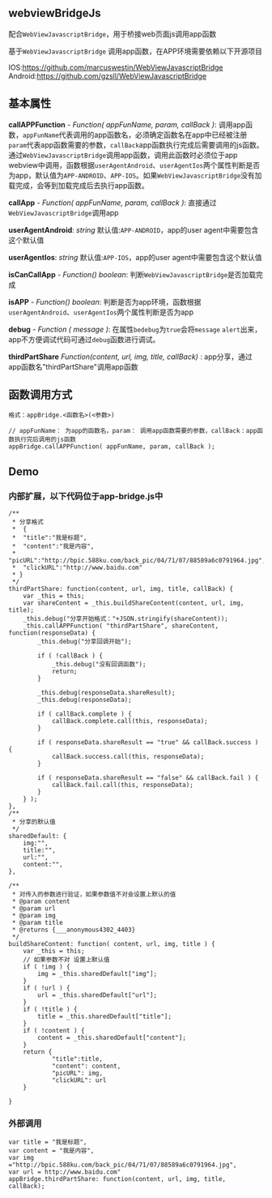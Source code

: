 ## webviewBridgeJs
配合`WebViewJavascriptBridge`，用于桥接web页面js调用app函数

基于`WebViewJavascriptBridge` 调用app函数，在APP环境需要依赖以下开源项目

IOS:https://github.com/marcuswestin/WebViewJavascriptBridge
Android:https://github.com/gzsll/WebViewJavascriptBridge

## 基本属性

**callAPPFunction** - _Function( appFunName, param, callBack )_: 调用app函数，`appFunName`代表调用的app函数名，必须确定函数名在app中已经被注册 `param`代表app函数需要的参数，`callBack`app函数执行完成后需要调用的js函数。通过`WebViewJavascriptBridge`调用app函数，调用此函数时必须位于app webview中调用，函数根据`userAgentAndroid`、`userAgentIos`两个属性判断是否为app，默认值为`APP-ANDROID`、`APP-IOS`。如果`WebViewJavascriptBridge`没有加载完成，会等到加载完成后去执行app函数。

**callApp** - _Function( appFunName, param, callBack )_: 直接通过`WebViewJavascriptBridge`调用app

**userAgentAndroid**: _string_ 默认值:`APP-ANDROID`，app的user agent中需要包含这个默认值

**userAgentIos**: _string_ 默认值:`APP-IOS`，app的user agent中需要包含这个默认值

**isCanCallApp** - _Function() boolean_: 判断`WebViewJavascriptBridge`是否加载完成

**isAPP** - _Function() boolean_: 判断是否为app环境，函数根据`userAgentAndroid`、`userAgentIos`两个属性判断是否为app

**debug** - _Function ( message )_: 在属性`bedebug`为`true`会将`message` `alert`出来，app不方便调试代码可通过`debug`函数进行调试。

**thirdPartShare** _Function(content, url, img, title, callBack)_ : app分享，通过 app函数名"thirdPartShare"调用app函数


## 函数调用方式
```
格式：appBridge.<函数名>(<参数>)

// appFunName： 为app的函数名，param： 调用app函数需要的参数，callBack：app函数执行完后调用的js函数
appBridge.callAPPFunction( appFunName, param, callBack );

```


## Demo 

### 内部扩展，以下代码位于app-bridge.js中
```
/**
 * 分享格式
 * 	{ 
 *  "title":"我是标题",
 *  "content":"我是内容",
 *  "picURL":"http://bpic.588ku.com/back_pic/04/71/07/88589a6c0791964.jpg",
 *  "clickURL":"http://www.baidu.com"
 * }
 */
thirdPartShare: function(content, url, img, title, callBack) {
	var _this = this;
	var shareContent = _this.buildShareContent(content, url, img, title);
	_this.debug("分享开始格式："+JSON.stringify(shareContent));
	_this.callAPPFunction( "thirdPartShare", shareContent, function(responseData) {
		_this.debug("分享回调开始");
		
		if ( !callBack ) {
			_this.debug("没有回调函数");
			return;
		}
		
		_this.debug(responseData.shareResult);
		_this.debug(responseData);
		
		if ( callBack.complete ) {
			callBack.complete.call(this, responseData);
		}
		
		if ( responseData.shareResult == "true" && callBack.success ) {
			callBack.success.call(this, responseData);
		}
		
		if ( responseData.shareResult == "false" && callBack.fail ) {
			callBack.fail.call(this, responseData);
		}
	} );
},
/**
 * 分享的默认值
 */
sharedDefault: {
	img:"",
	title:"",
	url:"",
	content:"",
},

/**
 * 对传入的参数进行验证，如果参数值不对会设置上默认的值
 * @param content
 * @param url
 * @param img
 * @param title
 * @returns {___anonymous4302_4403}
 */
buildShareContent: function( content, url, img, title ) {
	var _this = this;
	// 如果参数不对 设置上默认值
	if ( !img ) {
		img = _this.sharedDefault["img"];
	}
	if ( !url ) {
		url = _this.sharedDefault["url"];
	}
	if ( !title ) {
		title = _this.sharedDefault["title"];
	}
	if ( !content ) {
		content = _this.sharedDefault["content"];
	}
	return {
			"title":title,
			"content": content,
			"picURL": img,
			"clickURL": url
	}
	
}
```

### 外部调用
```
var title = "我是标题",
var content = "我是内容",
var img ="http://bpic.588ku.com/back_pic/04/71/07/88589a6c0791964.jpg",
var url = http://www.baidu.com"
appBridge.thirdPartShare: function(content, url, img, title, callBack);
```
